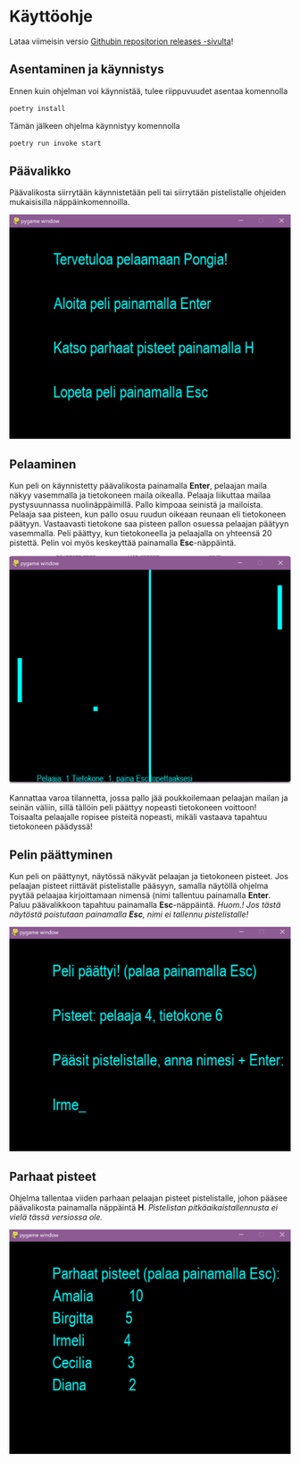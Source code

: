 # Käyttöohje

Lataa viimeisin versio [Githubin repositorion releases -sivulta](https://github.com/jannelem/ot-harjoitustyo-sl22/releases)!

## Asentaminen ja käynnistys

Ennen kuin ohjelman voi käynnistää, tulee riippuvuudet asentaa komennolla
```bash
poetry install
```

Tämän jälkeen ohjelma käynnistyy komennolla
```bash
poetry run invoke start
```

## Päävalikko

Päävalikosta siirrytään käynnistetään peli tai siirrytään pistelistalle ohjeiden mukaisisilla näppäinkomennoilla.

![päävalikko](kuvat/paavalikko.png)

## Pelaaminen

Kun peli on käynnistetty päävalikosta painamalla **Enter**, pelaajan maila näkyy vasemmalla ja tietokoneen maila oikealla. Pelaaja liikuttaa mailaa pystysuunnassa nuolinäppäimillä. Pallo kimpoaa seinistä ja mailoista. Pelaaja saa pisteen, kun pallo osuu ruudun oikeaan reunaan eli tietokoneen päätyyn. Vastaavasti tietokone saa pisteen pallon osuessa pelaajan päätyyn vasemmalla. Peli päättyy, kun tietokoneella ja pelaajalla on yhteensä 20 pistettä. Pelin voi myös keskeyttää painamalla **Esc**-näppäintä. 

![pelinäkymä](kuvat/pelinakyma.png)

Kannattaa varoa tilannetta, jossa pallo jää poukkoilemaan pelaajan mailan ja seinän väliin, sillä tällöin peli päättyy nopeasti tietokoneen voittoon! Toisaalta pelaajalle ropisee pisteitä nopeasti, mikäli vastaava tapahtuu tietokoneen päädyssä!

## Pelin päättyminen

Kun peli on päättynyt, näytössä näkyvät pelaajan ja tietokoneen pisteet. Jos pelaajan pisteet riittävät pistelistalle pääsyyn, samalla näytöllä ohjelma pyytää pelaajaa kirjoittamaan nimensä (nimi tallentuu painamalla **Enter**. Paluu päävalikkoon tapahtuu painamalla **Esc**-näppäintä. *Huom.! Jos tästä näytöstä poistutaan painamalla **Esc**, nimi ei tallennu pistelistalle!*

![lopetusnäyttö](kuvat/lopetusnaytto.png)

## Parhaat pisteet

Ohjelma tallentaa viiden parhaan pelaajan pisteet pistelistalle, johon pääsee päävalikosta painamalla näppäintä **H**. *Pistelistan pitkäaikaistallennusta ei vielä tässä versiossa ole.*

![pistelista](kuvat/pistelistanaytto.png)
